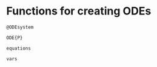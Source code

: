 # Functions for creating ODEs

```@docs
@ODEsystem
```

```@docs
ODE{P}
```

```@docs
equations
```

```@docs
vars
```
